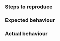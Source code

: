 <!-- If this is a bug report, please provide your version information
$ vimb --version -->
### Steps to reproduce

### Expected behaviour

### Actual behaviour

